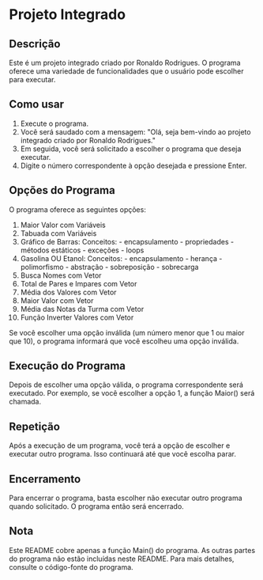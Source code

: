 # Projeto Integrado
## Descrição
Este é um projeto integrado criado por Ronaldo Rodrigues. O programa oferece uma variedade de funcionalidades que o usuário pode escolher para executar.

## Como usar
1. Execute o programa.
2. Você será saudado com a mensagem: "Olá, seja bem-vindo ao projeto integrado criado por Ronaldo Rodrigues."
3. Em seguida, você será solicitado a escolher o programa que deseja executar.
4. Digite o número correspondente à opção desejada e pressione Enter.

## Opções do Programa
O programa oferece as seguintes opções:

1. Maior Valor com Variáveis
2. Tabuada com Variáveis
3. Gráfico de Barras: Conceitos:
                                - encapsulamento
                                - propriedades
                                - métodos estáticos
                                - exceções
                                - loops
4. Gasolina OU Etanol: Conceitos:
                                - encapsulamento
                                - herança
                                - polimorfismo
                                - abstração
                                - sobreposição
                                - sobrecarga
5. Busca Nomes com Vetor
6. Total de Pares e Impares com Vetor
7. Média dos Valores com Vetor
8. Maior Valor com Vetor
9. Média das Notas da Turma com Vetor
10. Função Inverter Valores com Vetor

Se você escolher uma opção inválida (um número menor que 1 ou maior que 10), o programa informará que você escolheu uma opção inválida.

## Execução do Programa
Depois de escolher uma opção válida, o programa correspondente será executado. Por exemplo, se você escolher a opção 1, a função Maior() será chamada.

## Repetição
Após a execução de um programa, você terá a opção de escolher e executar outro programa. Isso continuará até que você escolha parar.

## Encerramento
Para encerrar o programa, basta escolher não executar outro programa quando solicitado. O programa então será encerrado.

## Nota
Este README cobre apenas a função Main() do programa. As outras partes do programa não estão incluídas neste README. Para mais detalhes, consulte o código-fonte do programa.
